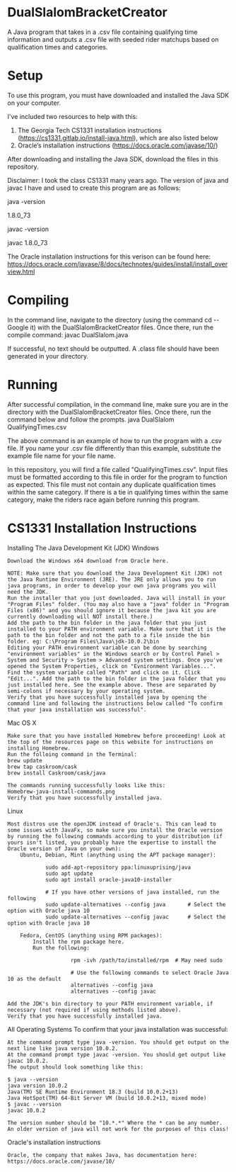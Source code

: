 # DualSlalomBracketCreator
A Java program that takes in a .csv file containing qualifying time information and outputs a .csv file with seeded rider matchups based on qualification times and categories.

# Setup
To use this program, you must have downloaded and installed the Java SDK on your computer.

I've included two resources to help with this:
  1. The Georgia Tech CS1331 installation instructions (https://cs1331.gitlab.io/install-java.html), which are also listed below
  2. Oracle’s installation instructions (https://docs.oracle.com/javase/10/)

After downloading and installing the Java SDK, download the files in this repository.

Disclaimer: I took the class CS1331 many years ago. The version of java and javac I have and used to create this program are as follows:

java -version

1.8.0_73

javac -version

javac 1.8.0_73

The Oracle installation instructions for this verison can be found here: https://docs.oracle.com/javase/8/docs/technotes/guides/install/install_overview.html

# Compiling
In the command line, navigate to the directory (using the command cd -- Google it) with the DualSlalomBracketCreator files. Once there, run the compile command:
javac DualSlalom.java

If successful, no text should be outputted. A .class file should have been generated in your directory.

# Running
After successful compilation, in the command line, make sure you are in the directory with the DualSlalomBracketCreator files. Once there, run the command below and follow the prompts.
java DualSlalom QualifyingTimes.csv

The above command is an example of how to run the program with a .csv file. If you name your .csv file differently than this example, substitute the example file name for your file name. 

In this repository, you will find a file called "QualifyingTimes.csv". Input files must be formatted according to this file in order for the program to function as expected.
This file must not contain any duplicate qualification times within the same category. If there is a tie in qualifying times within the same category, make the riders race again before running this program.

# CS1331 Installation Instructions
Installing The Java Development Kit (JDK)
Windows

    Download the Windows x64 download from Oracle here.

    NOTE: Make sure that you download the Java Development Kit (JDK) not the Java Runtime Environment (JRE). The JRE only allows you to run java programs, in order to develop your own java programs you will need the JDK.
    Run the installer that you just downloaded. Java will install in your "Program Files" folder. (You may also have a "java" folder in "Program Files (x86)" and you should ignore it because the java kit you are currently downloading will NOT install there.)
    Add the path to the bin folder in the java folder that you just installed to your PATH environment variable. Make sure that it is the path to the bin folder and not the path to a file inside the bin folder. eg: C:\Program Files\Java\jdk-10.0.2\bin
    Editing your PATH environment variable can be done by searching "environment variables" in the Windows search or by Control Panel > System and Security > System > Advanced system settings. Once you've opened the System Properties, click on "Evnironment Variables...". Find the system variable called "Path" and click on it. Click "Edit...". Add the path to the bin folder in the java folder that you just installed here. See the example above. These are separated by semi-colons if necessary by your operating system.
    Verify that you have successfully installed java by opening the command line and following the instructions below called "To confirm that your java installation was successful".

Mac OS X

    Make sure that you have installed Homebrew before proceeding! Look at the top of the resources page on this website for instructions on installing Homebrew.
    Run the folloing command in the Terminal:
    brew update
    brew tap caskroom/cask
    brew install Caskroom/cask/java

    The commands running successfully looks like this:
    Homebrew-java-install-commands.png
    Verify that you have successfully installed java.

Linux

    Most distros use the openJDK instead of Oracle's. This can lead to some issues with JavaFx, so make sure you install the Oracle version by running the following commands according to your distribution (if yours isn't listed, you probably have the expertise to install the Oracle version of Java on your own):
        Ubuntu, Debian, Mint (anything using the APT package manager):

                sudo add-apt-repository ppa:linuxuprising/java
                sudo apt update
                sudo apt install oracle-java10-installer

                # If you have other versions of java installed, run the following
                sudo update-alternatives --config java       # Select the option with Oracle java 10
                sudo update-alternatives --config javac      # Select the option with Oracle java 10

        Fedora, CentOS (anything using RPM packages):
            Install the rpm package here.
            Run the following:

                        rpm -ivh /path/to/installed/rpm  # May need sudo
                        
                        # Use the following commands to select Oracle Java 10 as the default
                        alternatives --config java
                        alternatives --config javac

    Add the JDK's bin directory to your PATH environment variable, if necessary (not required if using methods listed above).
    Verify that you have successfully installed java.

All Operating Systems
To confirm that your java installation was successful:

    At the command prompt type java -version. You should get output on the next line like java version 10.0.2.
    At the command prompt type javac -version. You should get output like javac 10.0.2.
    The output should look something like this:

    $ java --version
    java version 10.0.2
    Java(TM) SE Runtime Environment 18.3 (build 10.0.2+13)
    Java HotSpot(TM) 64-Bit Server VM (build 10.0.2+13, mixed mode)
    $ javac --version
    javac 10.0.2

    The version number should be "10.*.*" Where the * can be any number. An older version of java will not work for the purposes of this class!

Oracle's installation instructions

    Oracle, the company that makes Java, has documentation here: https://docs.oracle.com/javase/10/
